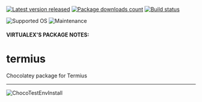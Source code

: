 [![Latest version released](https://img.shields.io/chocolatey/v/termius.svg)](https://chocolatey.org/packages/termius)
[![Package downloads count](https://img.shields.io/chocolatey/dt/termius.svg)](https://chocolatey.org/packages/termius)
[![Build status](https://img.shields.io/appveyor/ci/virtualex-itv/choco-termius/master.svg?logo=appveyor)](https://ci.appveyor.com/project/virtualex-itv/choco-termius)

![Supported OS](https://img.shields.io/badge/os-windows-blue.svg)
![Maintenance](https://img.shields.io/maintenance/yes/2020.svg)

#### VIRTUALEX'S PACKAGE NOTES:

# termius
Chocolatey package for Termius

---
![ChocoTestEnvInstall](https://rawcdn.githack.com/virtualex-itv/choco-termius/0e667954b6b570ecc9260f9a22d43b15c34b4360/_img/choco-termius-test.png)
